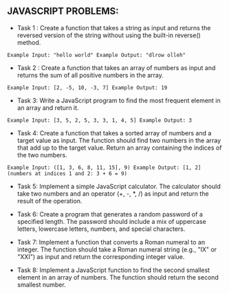 ## JAVASCRIPT PROBLEMS:

- Task 1 : Create a function that takes a string as input and returns the reversed version of the string without using the built-in reverse() method.

`Example Input: "hello world" Example Output: "dlrow olleh"`

- Task 2 : Create a function that takes an array of numbers as input and returns the sum of all positive numbers in the array.

`Example Input: [2, -5, 10, -3, 7] Example Output: 19`

- Task 3: Write a JavaScript program to find the most frequent element in an array and return it.

`Example Input: [3, 5, 2, 5, 3, 3, 1, 4, 5] Example Output: 3`

- Task 4: Create a function that takes a sorted array of numbers and a target value as input. The function should find two numbers in the array that add up to the target value. Return an array containing the indices of the two numbers.

`Example Input: ([1, 3, 6, 8, 11, 15], 9) Example Output: [1, 2] (numbers at indices 1 and 2: 3 + 6 = 9)`

- Task 5: Implement a simple JavaScript calculator. The calculator should take two numbers and an operator (+, -, \*, /) as input and return the result of the operation.

- Task 6: Create a program that generates a random password of a specified length. The password should include a mix of uppercase letters, lowercase letters, numbers, and special characters.

- Task 7: Implement a function that converts a Roman numeral to an integer. The function should take a Roman numeral string (e.g., "IX" or "XXI") as input and return the corresponding integer value.

- Task 8: Implement a JavaScript function to find the second smallest element in an array of numbers. The function should return the second smallest number.
